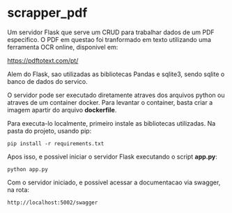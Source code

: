 # scrapper_pdf
Um servidor Flask que serve um CRUD para trabalhar dados de um PDF especifico.
O PDF em questao foi tranformado em texto utilizando uma ferramenta OCR online, disponivel em:

https://pdftotext.com/pt/

Alem do Flask, sao utilizadas as bibliotecas Pandas e sqlite3, sendo sqlite o banco de dados do servico.

O servidor pode ser executado diretamente atraves dos arquivos python ou atraves de um container docker.
Para levantar o container, basta criar a imagem apartir do arquivo <b>dockerfile</b>.

Para executa-lo localmente, primeiro instale as bibliotecas utilizadas. Na pasta do projeto, usando pip:

```
pip install -r requirements.txt
```

Apos isso, e possivel iniciar o servidor Flask executando o script <b>app.py</b>:

```
python app.py
```

Com o servidor iniciado, e possivel acessar a documentacao via swagger, na rota:

```
http://localhost:5002/swagger
```
